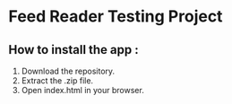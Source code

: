 # Feed Reader Testing Project

## How to install the app :
1.	Download the repository.
2.	Extract the .zip file.
3.	Open index.html in your browser.